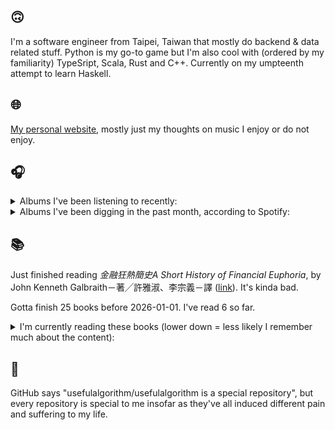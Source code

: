 ## 🙃

I'm a software engineer from Taipei, Taiwan that mostly do backend & data related stuff. Python is my go-to game but I'm also cool with (ordered by my familiarity) TypeSript, Scala, Rust and C++. Currently on my umpteenth attempt to learn Haskell.

## 🌐

[My personal website](https://usefulalgorithm.github.io/), mostly just my thoughts on music I enjoy or do not enjoy.

## 🎧

<details>
<summary>Albums I've been listening to recently:</summary>

- _Cowards_, by Squid
- _Goyard Ibn Said_, by Ghais Guevara
- _Genuine Dexterity_, by Kenny Segal, K-The-I???
- _End of the Middle_, by Richard Dawson

</details>

<details>
<summary>Albums I've been digging in the past month, according to Spotify:</summary>

- _End of the Middle_, by Richard Dawson
- _Decide Which Way The Eyes Are Looking_, by Lina Tullgren
- _Muuntautuja_, by Oranssi Pazuzu
- _HEAL_, by Pavel Milyakov, Lucas Dupuy
- _Only Good Dreams for Me_, by Zaumne
- _Intrinsic Rhythm_, by Perila
- _Genuine Dexterity_, by Kenny Segal, K-The-I???
- _Cowards_, by Squid
- _城堡_, by Jolin Tsai
- _Ephemera_, by Fergus Jones, Perko
- _浪費愛情_, by 小安
- _Strange Meridians_, by upsammy
- _Peasant_, by Richard Dawson
- _CODE NOIR_, by Quinton Barnes
- _Följd_, by Civilistjävel!
- _Skinned_, by ML Buch
- _Energy! Come On!_, by Energy
- _Ballads of Harry Houdini_, by Papa M
- _Umbilical_, by Thou

</details>

## 📚

Just finished reading _金融狂熱簡史A Short History of Financial Euphoria_, by John Kenneth Galbraith－著╱許雅淑、李宗義－譯 ([link](https://hardcover.app/books/a-short-history-of-financial-euphoria-1990)). It's kinda bad.

Gotta finish 25 books before 2026-01-01. I've read 6 so far.

<details>
<summary>I'm currently reading these books (lower down = less likely I remember much about the content):</summary>

- _The Absence of Myth: Writings on Surrealism_, by Georges Bataille, Michael   Richardson ([link](https://hardcover.app/books/the-absence-of-myth-writings-on-surrealism))
- _Genesis and Trace: Derrida Reading Husserl and Heidegger_, by Paola Marrati, Simon Sparks ([link](https://hardcover.app/books/genesis-and-trace))
- _Philosophical Chemistry: Genealogy of a Scientific Field_, by Manuel DeLanda ([link](https://hardcover.app/books/philosophical-chemistry))
- _Political Categories: Thinking Beyond Concepts_, by Michael Marder ([link](https://hardcover.app/books/political-categories))
- _Regeneration_, by Pat Barker ([link](https://hardcover.app/books/regeneration-1991))
- _K-punk_, by Mark Fisher ([link](https://hardcover.app/books/k-punk-2018))
- _A Biography of Ordinary Man: On Authorities and Minorities_, by François Laruelle, Jessie Hock, and friends ([link](https://hardcover.app/books/a-biography-of-ordinary-man))
- _A Short History of Decay_, by Emil M. Cioran, Richard Howard ([link](https://hardcover.app/books/a-short-history-of-decay))
- _Anti-Oedipus_, by Gilles Deleuze, Félix Guattari ([link](https://hardcover.app/books/anti-oedipus))
- _A Thousand Plateaus_, by Gilles Deleuze, Félix Guattari ([link](https://hardcover.app/books/a-thousand-plateaus))

</details>

## 💬

GitHub says "usefulalgorithm/usefulalgorithm is a special repository", but every repository is special to me insofar as they've all induced different pain and suffering to my life.